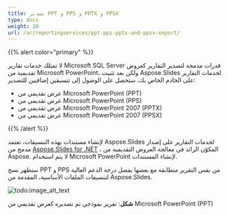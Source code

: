 ```yaml
---
title: تصدير PPT و PPS و PPTX و PPSX
type: docs
weight: 20
url: /ar/reportingservices/ppt-pps-pptx-and-ppsx-export/
---
```


{{% alert color="primary" %}} 

لا تمتلك خدمات تقارير Microsoft SQL Server قدرات مدمجة لتصدير التقارير كعروض تقديمية من Microsoft PowerPoint، ولكن بعد تثبيت Aspose.Slides لخدمات التقارير على الخادم الخاص بك، ستحصل على الوصول إلى تنسيقين إضافيين للتصدير: 

- عرض تقديمي من Microsoft PowerPoint (PPT)
- عرض تقديمي من Microsoft PowerPoint (PPS)
- عرض تقديمي من Microsoft PowerPoint 2007 (PPTX)
- عرض تقديمي من Microsoft PowerPoint 2007 (PPSX)

{{% /alert %}} 

لإنشاء مستندات بهذه التنسيقات، تعتمد Aspose.Slides لخدمات التقارير على إصدار مدمج من [Aspose.Slides for .NET](http://www.aspose.com/Products/Aspose.Slides/) ، المكوّن الرائد في معالجة العروض التقديمية من Aspose. لا يتم استخدام Microsoft PowerPoint لإنشاء المستندات. 


ستظهر نسخ PPT و PPS من نفس التقرير متطابقة مع بعضها بفضل درجة الدعم العالية لتنسيقات الملفات الأساسية، المقدمة من Aspose.Slides. 

![todo:image_alt_text](ppt-pps-pptx-and-ppsx-export_1.png)


**شكل**: تقرير نموذجي تم تصديره كعرض تقديمي من Microsoft PowerPoint (PPT) 

